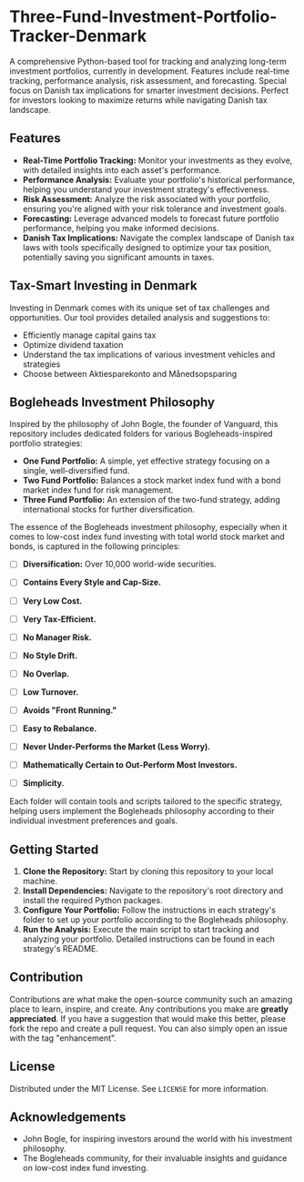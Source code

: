 # Three-Fund-Investment-Portfolio-Tracker-Denmark
A comprehensive Python-based tool for tracking and analyzing long-term investment portfolios, currently in development. Features include real-time tracking, performance analysis, risk assessment, and forecasting. Special focus on Danish tax implications for smarter investment decisions. Perfect for investors looking to maximize returns while navigating Danish tax landscape.

## Features

- **Real-Time Portfolio Tracking:** Monitor your investments as they evolve, with detailed insights into each asset's performance.
- **Performance Analysis:** Evaluate your portfolio's historical performance, helping you understand your investment strategy's effectiveness.
- **Risk Assessment:** Analyze the risk associated with your portfolio, ensuring you're aligned with your risk tolerance and investment goals.
- **Forecasting:** Leverage advanced models to forecast future portfolio performance, helping you make informed decisions.
- **Danish Tax Implications:** Navigate the complex landscape of Danish tax laws with tools specifically designed to optimize your tax position, potentially saving you significant amounts in taxes.

## Tax-Smart Investing in Denmark

Investing in Denmark comes with its unique set of tax challenges and opportunities. Our tool provides detailed analysis and suggestions to:
- Efficiently manage capital gains tax
- Optimize dividend taxation
- Understand the tax implications of various investment vehicles and strategies
- Choose between Aktiesparekonto and Månedsopsparing

## Bogleheads Investment Philosophy

Inspired by the philosophy of John Bogle, the founder of Vanguard, this repository includes dedicated folders for various Bogleheads-inspired portfolio strategies:
- **One Fund Portfolio:** A simple, yet effective strategy focusing on a single, well-diversified fund.
- **Two Fund Portfolio:** Balances a stock market index fund with a bond market index fund for risk management.
- **Three Fund Portfolio:** An extension of the two-fund strategy, adding international stocks for further diversification.

The essence of the Bogleheads investment philosophy, especially when it comes to low-cost index fund investing with total world stock market and bonds, is captured in the following principles:

- [ ] **Diversification:** Over 10,000 world-wide securities.
- [ ] **Contains Every Style and Cap-Size.**
- [ ] **Very Low Cost.**
- [ ] **Very Tax-Efficient.**
- [ ] **No Manager Risk.**
- [ ] **No Style Drift.**
- [ ] **No Overlap.**
- [ ] **Low Turnover.**
- [ ] **Avoids "Front Running."**
- [ ] **Easy to Rebalance.**
- [ ] **Never Under-Performs the Market (Less Worry).**
- [ ] **Mathematically Certain to Out-Perform Most Investors.**
- [ ] **Simplicity.**


Each folder will contain tools and scripts tailored to the specific strategy, helping users implement the Bogleheads philosophy according to their individual investment preferences and goals.

## Getting Started

1. **Clone the Repository:** Start by cloning this repository to your local machine. 
2. **Install Dependencies:** Navigate to the repository's root directory and install the required Python packages.
3. **Configure Your Portfolio:** Follow the instructions in each strategy's folder to set up your portfolio according to the Bogleheads philosophy.
4. **Run the Analysis:** Execute the main script to start tracking and analyzing your portfolio. Detailed instructions can be found in each strategy's README.

## Contribution

Contributions are what make the open-source community such an amazing place to learn, inspire, and create. Any contributions you make are **greatly appreciated**. If you have a suggestion that would make this better, please fork the repo and create a pull request. You can also simply open an issue with the tag "enhancement".

## License

Distributed under the MIT License. See `LICENSE` for more information.

## Acknowledgements

- John Bogle, for inspiring investors around the world with his investment philosophy.
- The Bogleheads community, for their invaluable insights and guidance on low-cost index fund investing.
